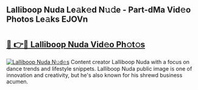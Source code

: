## Lalliboop Nuda Le𝚊k𝚎d N𝚞𝚍e - Part-dMa Vid𝚎o Photos Le𝚊ks EJOVn

# <h2><a href="http://fbfdi5.evod.top/?m=Lalliboop+Nuda">🔗 👉🔴 Lalliboop Nuda Vid𝚎o Ph𝚘t𝚘s</a></h2>

[![Lalliboop Nuda N𝚞d𝚎s](https://i.imgur.com/8V9OHl7.gif)](http://fbfdi5.evod.top/?m=Lalliboop+Nuda)
Content creator Lalliboop Nuda with a focus on dance trends and lifestyle snippets. Lalliboop Nuda public image is one of innovation and creativity, but he's also known for his shrewd business acumen. 
